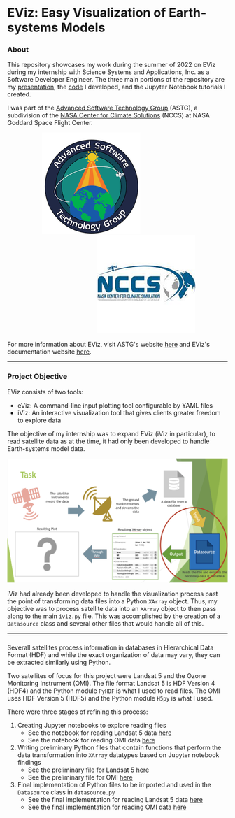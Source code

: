 # EViz: Easy Visualization of Earth-systems Models
### About
This repository showcases my work during the summer of 2022 on EViz during my internship with Science Systems and Applications, Inc. as a Software Developer Engineer. The three main portions of the repository are my [presentation](./EViz_Prez.pdf), the [code](./eviz/) I developed, and the Jupyter Notebook tutorials I created.

I was part of the [Advanced Software Technology Group](https://astg.pages.smce.nasa.gov/website/) (ASTG), a subdivision of the [NASA Center for Climate Solutions](https://www.nccs.nasa.gov) (NCCS) at NASA Goddard Space Flight Center.

&nbsp;&nbsp;&nbsp;&nbsp;&nbsp;&nbsp;&nbsp;&nbsp;&nbsp;&nbsp;&nbsp;&nbsp;&nbsp;&nbsp;&nbsp;&nbsp;&nbsp;&nbsp;&nbsp;&nbsp;![ASTG Logo](./Images/ASTG_logo_dark.png)&nbsp;&nbsp;&nbsp;&nbsp;&nbsp;&nbsp;&nbsp;&nbsp;&nbsp;&nbsp;&nbsp;&nbsp;&nbsp;&nbsp;&nbsp;&nbsp;&nbsp;&nbsp;&nbsp;&nbsp;&nbsp;&nbsp;&nbsp;&nbsp;&nbsp;&nbsp;&nbsp;&nbsp;&nbsp;&nbsp;&nbsp;&nbsp;&nbsp;&nbsp;&nbsp;&nbsp;&nbsp;&nbsp;&nbsp;&nbsp;&nbsp;&nbsp;&nbsp;&nbsp;&nbsp;&nbsp;&nbsp;&nbsp;&nbsp;&nbsp;&nbsp;&nbsp;![NCCS Logo](./Images/NCCS_logo.jpeg)

For more information about EViz, visit ASTG's website [here](https://astg.pages.smce.nasa.gov/website/research/#easy%20visualization%20of%20earth%20system%20models) and EViz's documentation website [here](https://astg.pages.smce.nasa.gov/visualization/eviz/index.html).

---
### Project Objective
EViz consists of two tools:
* eViz: A command-line input plotting tool configurable by YAML files
* iViz: An interactive visualization tool that gives clients greater freedom to explore data

The objective of my internship was to expand EViz (iViz in particular), to read satellite data as at the time, it had only been developed to handle Earth-systems model data.

![Slide from EViz_Prez.pdf](./Images/EViz_ProjectScope.png)

iViz had already been developed to handle the visualization process past the point of transforming data files into a Python `XArray` object. Thus, my objective was to process satellite data into an `XArray` object to then pass along to the main `iviz.py` file. This was accomplished by the creation of a `Datasource` class and several other files that would handle all of this.

---
### 
Severall satellites process information in databases in Hierarchical Data Format (HDF) and while the exact organization of data may vary, they can be extracted similarly using Python.

Two satellites of focus for this project were Landsat 5 and the Ozone Monitoring Instrument (OMI). The file format Landsat 5 is HDF Version 4 (HDF4) and the Python module `PyHDF` is what I used to read files. The OMI uses HDF Version 5 (HDF5) and the Python module `H5py` is what I used.

There were three stages of refining this process:
1. Creating Jupyter notebooks to explore reading files
   * See the notebook for reading Landsat 5 data [here](./eviz/)
   * See the notebook for reading OMI data [here]()
2. Writing preliminary Python files that contain functions that perform the data transformation into `XArray` datatypes based on Jupyter notebook findings
   * See the preliminary file for Landsat 5 [here]()
   * See the preliminary file for OMI [here]()
3. Final implementation of Python files to be imported and used in the `Datasource` class in `datasource.py`
   * See the final implementation for reading Landsat 5 data [here]()
   * See the final implementation for reading OMI data [here]()
